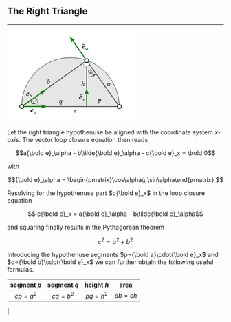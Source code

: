 ## The Right Triangle
---

![right triangle](img/triangle.png "triangle")

Let the right triangle hypothenuse be aligned with the coordinate system *x-axis*. 
The vector loop closure equation then reads

$$a{\bold e}_\alpha - b\tilde{\bold e}_\alpha - c{\bold e}_x = \bold 0$$ 

with 

$${\bold e}_\alpha = \begin{pmatrix}\cos\alpha\\ \sin\alpha\end{pmatrix} $$ 

Resolving for the hypothenuse part $c{\bold e}_x$ in the loop closure equation 

$$ c{\bold e}_x = a{\bold e}_\alpha - b\tilde{\bold e}_\alpha$$

and squaring finally results in the Pythagorean theorem

$$c^2 = a^2 + b^2 $$ 

Introducing the hypothenuse segments $p={\bold a}\cdot{\bold e}_x$ and  $q={\bold b}\cdot{\bold e}_x$ we can further obtain the following useful formulas.


| segment *p* | segment *q* | height *h* | area |
|:---:|:---:|:---:|:---:|
|$cp = a^2$|$cq = b^2$|$pq = h^2$|$ab = ch$|
|
